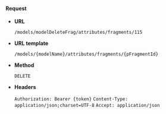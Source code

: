 #### Request

* **URL**

  `/models/modelDeleteFrag/attributes/fragments/115`

* **URL template**

  `/models/{modelName}/attributes/fragments/{pFragmentId}`

* **Method**

  `DELETE`

* **Headers**

  `Authorization: Bearer {token}`
  `Content-Type: application/json;charset=UTF-8`
  `Accept: application/json`
